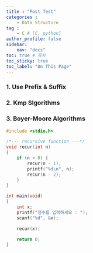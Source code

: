 ```yaml
---
title : "Post Test"
categories : 
    - Data Structure
tag :
    - C # [C, python]
author_profile: false
sidebar:
    nav: "docs"
toc: true # 목차
toc_sticky: true
toc_label: "On This Page"
---
```


### 1. Use Prefix & Suffix
### 2. Kmp Slgorithms
### 3. Boyer-Moore Algorithms

```c
#include <stdio.h> 

/*--- recursive function ---*/
void recur(int n)
{
	if (n > 0) {
		recur(n - 1);
		printf("%d\n", n);
		recur(n - 2);
	}
}

int main(void)
{
	int x;
	printf("정수를 입력하세요 : ");
	scanf("%d", &x);

	recur(x);

	return 0;
}
```